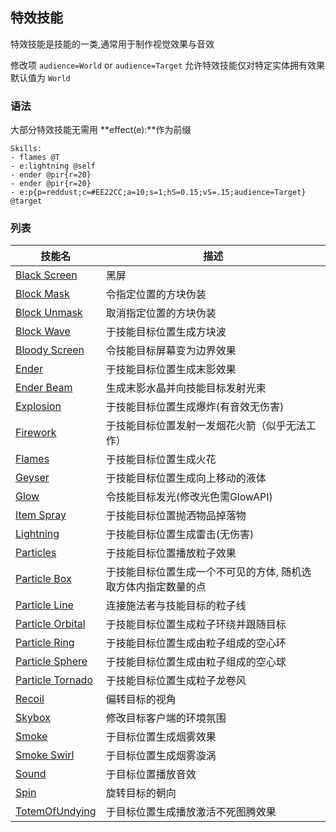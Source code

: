 
特效技能
-------------

特效技能是技能的一类,通常用于制作视觉效果与音效

修改项 `audience=World` or `audience=Target` 允许特效技能仅对特定实体拥有效果 默认值为 `World`

### 语法

大部分特效技能无需用 **effect(e):**作为前缀  

    Skills:
    - flames @T
    - e:lightning @self
    - ender @pir{r=20}
    - ender @pir{r=20}
    - e:p{p=reddust;c=#EE22CC;a=10;s=1;hS=0.15;vS=.15;audience=Target} @target

### 列表

| 技能名               | 描述                                                                  |
|----------------------|-----------------------------------------------------------------------|
| [Black Screen][]     | 黑屏                       |
| [Block Mask][]       | 令指定位置的方块伪装                        |
| [Block Unmask][]     | 取消指定位置的方块伪装                                  |
| [Block Wave][]       | 于技能目标位置生成方块波                       |
| [Bloody Screen][]    | 令技能目标屏幕变为边界效果                                    |
| [Ender][]            | 于技能目标位置生成末影效果                                             |
| [Ender Beam][]       | 生成末影水晶并向技能目标发射光束                          |
| [Explosion][]        | 于技能目标位置生成爆炸(有音效无伤害)                                            |
| [Firework][]         | 于技能目标位置发射一发烟花火箭（似乎无法工作）                                           |
| [Flames][]           | 于技能目标位置生成火花                                   |
| [Geyser][]           | 于技能目标位置生成向上移动的液体                                   |
| [Glow][]             | 令技能目标发光(修改光色需GlowAPI) |
| [Item Spray][]       | 于技能目标位置抛洒物品掉落物                              |
| [Lightning][]        | 于技能目标位置生成雷击(无伤害)                                        |
| [Particles][]        | 于技能目标位置播放粒子效果                           |
| [Particle Box][]     | 于技能目标位置生成一个不可见的方体, 随机选取方体内指定数量的点                            |
| [Particle Line][]    | 连接施法者与技能目标的粒子线                       |
| [Particle Orbital][] | 于技能目标位置生成粒子环绕并跟随目标                     |
| [Particle Ring][]    | 于技能目标位置生成由粒子组成的空心环                           |
| [Particle Sphere][]  | 于技能目标位置生成由粒子组成的空心球                         |
| [Particle Tornado][] | 于技能目标位置生成粒子龙卷风               |
| [Recoil] | 偏转目标的视角 |
| [Skybox][]           | 修改目标客户端的环境氛围                                            |
| [Smoke][]            | 于目标位置生成烟雾效果                                               |
| [Smoke Swirl][]      | 于目标位置生成烟雾漩涡                                 |
| [Sound][]            | 于目标位置播放音效                             |
| [Spin][]             | 旋转目标的朝向                                                |
| [TotemOfUndying][]     | 于目标位置生成播放激活不死图腾效果     

[skill mechanic]: /技能/列表
  [Targeter]: /技能/targeters/
  [Black Screen]: /技能/effects/blackscreen
  [Block Mask]: /技能/effects/blockmask
  [Block Unmask]: /技能/effects/blockunmask
  [Block Wave]: /技能/effects/blockwave
  [Bloody Screen]: /技能/effects/bloodyscreen
  [Ender]: /技能/effects/ender
  [Ender Beam]: /技能/effects/enderbeam
  [Explosion]: /技能/effects/explosion
  [Firework]: /技能/effects/firework
  [Flames]: /技能/effects/flames
  [Geyser]: /技能/effects/geyser
  [Glow]: /技能/effects/glow
  [Guardian Beam]: /技能/effects/guardianbeam
  [Item Spray]: /技能/effects/itemspray
  [Lightning]: /技能/effects/lightning
  [Particles]: /技能/effects/particles
  [Particle Box]: /技能/effects/particlebox
  [Particle Line]: /技能/effects/particleline
  [Particle Orbital]: /技能/effects/particleorbital
  [Particle Ring]: /技能/effects/particlering
  [Particle Sphere]: /技能/effects/particlesphere
  [Particle Tornado]: /技能/effects/particletornado
  [Recoil]: /技能/effects/recoil
  [Skybox]: /技能/effects/skybox
  [Smoke]: /技能/effects/smoke
  [Smoke Swirl]: /技能/effects/smokeswirl
  [Sound]: /技能/effects/sound
  [Spin]: /技能/effects/spin
  [TotemOfUndying]: /技能/effects/totemOfUndying
  [Atom]: /技能/effects/atom
  [Particle Vortex]: /技能/effects/particlevortex
  [DNA]: /技能/effects/dna